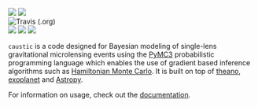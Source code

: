 <p>
<a href="https://github.com/fbartolic/caustic/blob/master/LICENSE">
<img src="https://img.shields.io/badge/license-MIT-blue.svg?style=flat"></a>
<a href="https://caustic.readthedocs.io/en/latest/">
<img src="https://img.shields.io/badge/read-the%20docs-blue"/></a>
<br>
<img alt="Travis (.org)" src="https://img.shields.io/travis/fbartolic/caustic?label=tests">
<br>
<a href="https://docs.pymc.io/">
<img src="https://img.shields.io/badge/powered_by-PyMC3-EB5368.svg?style=flat"></a>
<a href="http://www.astropy.org">
<img src="https://img.shields.io/badge/powered_by-AstroPy-EB5368.svg?style=flat"></a>
<a href="https://github.com/dfm/exoplanet">
<img src="https://img.shields.io/badge/powered_by-exoplanet-EB5368.svg?style=flat"></a>
</p>

`caustic` is a code designed for Bayesian modeling of single-lens gravitational microlensing 
events using the [PyMC3](https://docs.pymc.io/) probabilistic programming language which enables
the use of gradient based inference algorithms such as 
[Hamiltonian Monte Carlo](http://arogozhnikov.github.io/2016/12/19/markov_chain_monte_carlo.html).
It is built on top of [theano](http://deeplearning.net/software/theano/),
[exoplanet](https://exoplanet.dfm.io/en/latest/) and [Astropy](http://www.astropy.org/).

For information on usage, check out the [documentation](https://caustic.readthedocs.io/en/latest/).